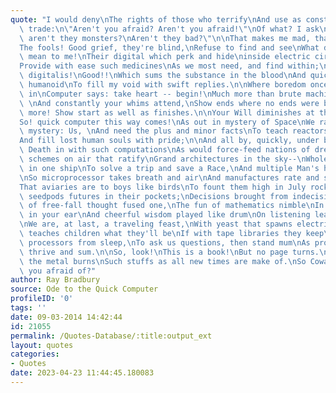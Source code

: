 ```yaml
---
quote: "I would deny\nThe rights of those who terrify\nAnd use as constant tools of\
  \ trade:\n\"Aren't you afraid? Aren't you afraid!\"\nOf what? I ask\n\"Computer!\
  \ aren't they monsters?\nAren't they bad?\"\n\nThat makes me mad, that maddens me.\n\
  The fools! Good grief, they're blind,\nRefuse to find and see\nWhat damned computer\
  \ mean to me!\nTheir digital which perk and hide\ninside electric circuitries\n\
  Provide with ease such medicines\nAs we most need, and find within;\nThey make a\
  \ digitalis!\nGood!!\nWhich sums the substance in the blood\nAnd quickens odd-shaped\
  \ humanoid\nTo fill my void with swift replies.\n\nWhere boredom once let ennui\
  \ in\nComputer says: take heart -- begin!\nMuch more than brute machine I'll be,\
  \ \nAnd constantly your whims attend,\nShow ends where no ends were before;\nAnd,\
  \ more! Show start as well as finishes.\n\nYour Will diminishes at thought of sums?\n\
  So! quick computer this way comes!\nAs out in mystery of Space\nWe race a similar\
  \ mystery: Us, \nAnd need the plus and minor facts\nTo teach reactors how to stride\n\
  And fill lost human souls with pride;\n\nAnd all by, quickly, under breath,\nDo\
  \ Death in with such computations\nAs would force-feed nations of dreams;\nBuild\
  \ schemes on air that ratify\nGrand architectures in the sky--\nWhole cities beehived\
  \ in one ship\nTo solve a trip and save a Race,\nAnd multiple Man's hope in Space.\n\
  \nSo microprocessor takes breath and air\nAnd manufactures rate and simple words\n\
  That aviaries are to boys like birds\nTo fount them high in July rockets\nWhich\
  \ seedpods futures in their pockets;\nDecisions brought from indecisions,\nCollisions\
  \ of free-fall thought fused one,\nThe fun of mathematics nimble\nIn thimbles plug-tamped\
  \ in your ear\nAnd cheerful wisdom played like drum\nOn listening learner's tympanum.\n\
  \nWe are, at last, a traveling feast,\nWith yeast that spawns electrically,\nAnd\
  \ teaches children what they'll be\nIf with tape libraries they keep\nAnd wake the\
  \ processors from sleep,\nTo ask us questions, then stand mum\nAs proper answers\
  \ thrive and sum.\n\nSo, look!\nThis is a book!\nBut no page turns.\nOnly beneath\
  \ the metal burns\nSuch stuffs as all new times are make of.\nSo Cowards, what are\
  \ you afraid of?"
author: Ray Bradbury
source: Ode to the Quick Computer
profileID: '0'
tags: ''
date: 09-03-2014 14:42:44
id: 21055
permalink: /Quotes-Database/:title:output_ext
layout: quotes
categories:
- Quotes
date: 2023-04-23 11:44:45.180083
---
```


